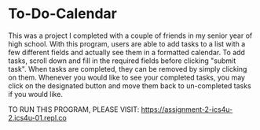 # To-Do-Calendar
This was a project I completed with a couple of friends in my senior year of high school. With this program, users are able to add tasks to a list with a few different fields and actually see them in a formatted calendar. To add tasks, scroll down and fill in the required fields before clicking "submit task". When tasks are completed, they can be removed by simply clicking on them. Whenever you would like to see your completed tasks, you may click on the designated button and move them back to un-completed tasks if you would like.

TO RUN THIS PROGRAM, PLEASE VISIT: https://assignment-2-ics4u-2.ics4u-01.repl.co
